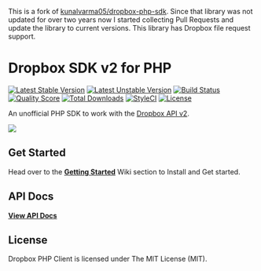 This is a fork of [kunalvarma05/dropbox-php-sdk](https://github.com/kunalvarma05/dropbox-php-sdk). Since that library was not updated for over two years now I started collecting Pull Requests and update the library to current versions. This library has Dropbox file request support. 

Dropbox SDK v2 for PHP
======================================================
[![Latest Stable Version](https://poser.pugx.org/davidsneighbour/dropbox-php-sdk/v/stable)](https://packagist.org/packages/davidsneighbour/dropbox-php-sdk)
[![Latest Unstable Version](https://poser.pugx.org/davidsneighbour/dropbox-php-sdk/v/unstable)](https://packagist.org/packages/davidsneighbour/dropbox-php-sdk)
[![Build Status](https://img.shields.io/travis/davidsneighbour/dropbox-php-sdk.svg?style=flat-square)](https://travis-ci.org/davidsneighbour/dropbox-php-sdk)
[![Quality Score](https://img.shields.io/scrutinizer/g/davidsneighbour/dropbox-php-sdk.svg?style=flat-square)](https://scrutinizer-ci.com/g/davidsneighbour/dropbox-php-sdk)
[![Total Downloads](https://poser.pugx.org/davidsneighbour/dropbox-php-sdk/downloads)](https://packagist.org/packages/davidsneighbour/dropbox-php-sdk)
[![StyleCI](https://styleci.io/repos/177415050/shield?branch=master)](https://styleci.io/repos/177415050)
[![License](https://poser.pugx.org/davidsneighbour/dropbox-php-sdk/license)](https://packagist.org/packages/davidsneighbour/dropbox-php-sdk)

An unofficial PHP SDK to work with the [Dropbox API v2](https://www.dropbox.com/developers/documentation/http/documentation).

<img src="https://cloud.githubusercontent.com/assets/893057/13731118/b7cf0e4e-e987-11e5-942f-13c53d65da35.png">


## Get Started
Head over to the [**Getting Started**](https://github.com/kunalvarma05/dropbox-php-sdk/wiki/Getting-Started) Wiki section to Install and Get started.


## API Docs
[**View API Docs**](https://kunalvarma05.github.io/dropbox-php-sdk/)


## License
Dropbox PHP Client is licensed under The MIT License (MIT).
